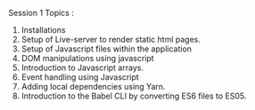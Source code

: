 Session 1 Topics :

1. Installations
2. Setup of Live-server to render static html pages.
3. Setup of Javascript files within the application
4. DOM manipulations using javascript
5. Introduction to Javascript arrays.
6. Event handling using Javascript
7. Adding local dependencies using Yarn.
8. Introduction to the Babel CLI by converting ES6 files to ES05.